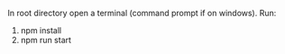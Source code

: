 In root directory open a terminal (command prompt if on windows).
Run:
1) npm install
2) npm run start